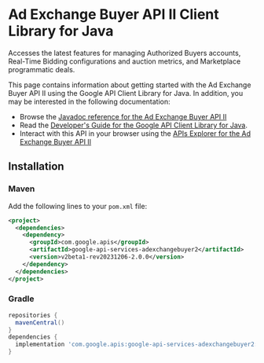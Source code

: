 # Ad Exchange Buyer API II Client Library for Java

Accesses the latest features for managing Authorized Buyers accounts, Real-Time Bidding configurations and auction metrics, and Marketplace programmatic deals.

This page contains information about getting started with the Ad Exchange Buyer API II
using the Google API Client Library for Java. In addition, you may be interested
in the following documentation:

* Browse the [Javadoc reference for the Ad Exchange Buyer API II][javadoc]
* Read the [Developer's Guide for the Google API Client Library for Java][google-api-client].
* Interact with this API in your browser using the [APIs Explorer for the Ad Exchange Buyer API II][api-explorer]

## Installation

### Maven

Add the following lines to your `pom.xml` file:

```xml
<project>
  <dependencies>
    <dependency>
      <groupId>com.google.apis</groupId>
      <artifactId>google-api-services-adexchangebuyer2</artifactId>
      <version>v2beta1-rev20231206-2.0.0</version>
    </dependency>
  </dependencies>
</project>
```

### Gradle

```gradle
repositories {
  mavenCentral()
}
dependencies {
  implementation 'com.google.apis:google-api-services-adexchangebuyer2:v2beta1-rev20231206-2.0.0'
}
```

[javadoc]: https://googleapis.dev/java/google-api-services-adexchangebuyer2/latest/index.html
[google-api-client]: https://github.com/googleapis/google-api-java-client/
[api-explorer]: https://developers.google.com/apis-explorer/#p/adexchangebuyer2/v1/
